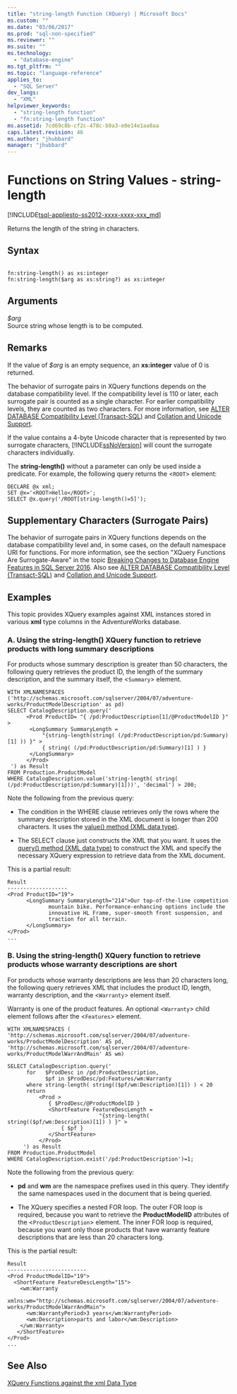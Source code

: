 ```yaml
---
title: "string-length Function (XQuery) | Microsoft Docs"
ms.custom: ""
ms.date: "03/06/2017"
ms.prod: "sql-non-specified"
ms.reviewer: ""
ms.suite: ""
ms.technology: 
  - "database-engine"
ms.tgt_pltfrm: ""
ms.topic: "language-reference"
applies_to: 
  - "SQL Server"
dev_langs: 
  - "XML"
helpviewer_keywords: 
  - "string-length function"
  - "fn:string-length function"
ms.assetid: 7cd69c8b-cf2c-478c-b9a3-e0e14e1aa8aa
caps.latest.revision: 46
ms.author: "jhubbard"
manager: "jhubbard"
---
```

# Functions on String Values - string-length
[!INCLUDE[tsql-appliesto-ss2012-xxxx-xxxx-xxx_md](../a9retired/includes/tsql-appliesto-ss2012-xxxx-xxxx-xxx-md.md)]

  Returns the length of the string in characters.  
  
## Syntax  
  
```  
  
fn:string-length() as xs:integer  
fn:string-length($arg as xs:string?) as xs:integer  
```  
  
## Arguments  
 *$arg*  
 Source string whose length is to be computed.  
  
## Remarks  
 If the value of *$arg* is an empty sequence, an **xs:integer** value of 0 is returned.  
  
 The behavior of surrogate pairs in XQuery functions depends on the database compatibility level. If the compatibility level is 110 or later, each surrogate pair is counted as a single character. For earlier compatibility levels, they are counted as two characters. For more information, see [ALTER DATABASE Compatibility Level &#40;Transact-SQL&#41;](../t-sql/statements/alter-database-transact-sql-compatibility-level.md) and [Collation and Unicode Support](../relational-databases/collations/collation-and-unicode-support.md).  
  
 If the value contains a 4-byte Unicode character that is represented by two surrogate characters, [!INCLUDE[ssNoVersion](../a9notintoc/includes/ssnoversion-md.md)] will count the surrogate characters individually.  
  
 The **string-length()** without a parameter can only be used inside a predicate. For example, the following query returns the <`ROOT`> element:  
  
```  
DECLARE @x xml;  
SET @x='<ROOT>Hello</ROOT>';  
SELECT @x.query('/ROOT[string-length()=5]');  
```  
  
## Supplementary Characters (Surrogate Pairs)  
 The behavior of surrogate pairs in XQuery functions depends on the database compatibility level and, in some cases, on the default namespace URI for functions. For more information, see the section "XQuery Functions Are Surrogate-Aware" in the topic [Breaking Changes to Database Engine Features in SQL Server 2016](../database-engine/breaking-changes-to-database-engine-features-in-sql-server-2016.md). Also see [ALTER DATABASE Compatibility Level &#40;Transact-SQL&#41;](../t-sql/statements/alter-database-transact-sql-compatibility-level.md) and [Collation and Unicode Support](../relational-databases/collations/collation-and-unicode-support.md).  
  
## Examples  
 This topic provides XQuery examples against XML instances stored in various **xml** type columns in the AdventureWorks database.  
  
### A. Using the string-length() XQuery function to retrieve products with long summary descriptions  
 For products whose summary description is greater than 50 characters, the following query retrieves the product ID, the length of the summary description, and the summary itself, the <`Summary`> element.  
  
```  
WITH XMLNAMESPACES ('http://schemas.microsoft.com/sqlserver/2004/07/adventure-works/ProductModelDescription' as pd)  
SELECT CatalogDescription.query('  
      <Prod ProductID= "{ /pd:ProductDescription[1]/@ProductModelID }" >  
       <LongSummary SummaryLength =   
           "{string-length(string( (/pd:ProductDescription/pd:Summary)[1] )) }" >  
           { string( (/pd:ProductDescription/pd:Summary)[1] ) }  
       </LongSummary>  
      </Prod>  
 ') as Result  
FROM Production.ProductModel  
WHERE CatalogDescription.value('string-length( string( (/pd:ProductDescription/pd:Summary)[1]))', 'decimal') > 200;  
```  
  
 Note the following from the previous query:  
  
-   The condition in the WHERE clause retrieves only the rows where the summary description stored in the XML document is longer than 200 characters. It uses the [value() method (XML data type)](../t-sql/data-types/value-method-xml-data-type.md).  
  
-   The SELECT clause just constructs the XML that you want. It uses the [query() method (XML data type)](../t-sql/data-types/query-method-xml-data-type.md) to construct the XML and specify the necessary XQuery expression to retrieve data from the XML document.  
  
 This is a partial result:  
  
```  
Result  
-------------------  
<Prod ProductID="19">  
      <LongSummary SummaryLength="214">Our top-of-the-line competition   
             mountain bike. Performance-enhancing options include the  
             innovative HL Frame, super-smooth front suspension, and   
             traction for all terrain.  
      </LongSummary>  
</Prod>  
...  
```  
  
### B. Using the string-length() XQuery function to retrieve products whose warranty descriptions are short  
 For products whose warranty descriptions are less than 20 characters long, the following query retrieves XML that includes the product ID, length, warranty description, and the <`Warranty`> element itself.  
  
 Warranty is one of the product features. An optional <`Warranty`> child element follows after the <`Features`> element.  
  
```  
WITH XMLNAMESPACES (  
'http://schemas.microsoft.com/sqlserver/2004/07/adventure-works/ProductModelDescription' AS pd,  
'http://schemas.microsoft.com/sqlserver/2004/07/adventure-works/ProductModelWarrAndMain' AS wm)  
  
SELECT CatalogDescription.query('  
      for   $ProdDesc in /pd:ProductDescription,  
            $pf in $ProdDesc/pd:Features/wm:Warranty  
      where string-length( string(($pf/wm:Description)[1]) ) < 20  
      return   
          <Prod >  
             { $ProdDesc/@ProductModelID }  
             <ShortFeature FeatureDescLength =   
                             "{string-length( string(($pf/wm:Description)[1]) ) }" >  
                 { $pf }  
             </ShortFeature>  
          </Prod>  
     ') as Result  
FROM Production.ProductModel  
WHERE CatalogDescription.exist('/pd:ProductDescription')=1;  
```  
  
 Note the following from the previous query:  
  
-   **pd** and **wm** are the namespace prefixes used in this query. They identify the same namespaces used in the document that is being queried.  
  
-   The XQuery specifies a nested FOR loop. The outer FOR loop is required, because you want to retrieve the **ProductModelID** attributes of the <`ProductDescription`> element. The inner FOR loop is required, because you want only those products that have warranty feature descriptions that are less than 20 characters long.  
  
 This is the partial result:  
  
```  
Result  
-------------------------  
<Prod ProductModelID="19">  
  <ShortFeature FeatureDescLength="15">  
    <wm:Warranty   
       xmlns:wm="http://schemas.microsoft.com/sqlserver/2004/07/adventure-works/ProductModelWarrAndMain">  
      <wm:WarrantyPeriod>3 years</wm:WarrantyPeriod>  
      <wm:Description>parts and labor</wm:Description>  
    </wm:Warranty>  
   </ShortFeature>  
</Prod>  
...  
```  
  
## See Also  
 [XQuery Functions against the xml Data Type](../xquery/xquery-functions-against-the-xml-data-type.md)  
  
  